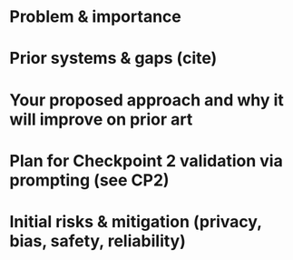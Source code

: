 # Problem & importance

# Prior systems & gaps (cite)

# Your proposed approach and why it will improve on prior art

# Plan for Checkpoint 2 validation via prompting (see CP2)

# Initial risks & mitigation (privacy, bias, safety, reliability)
